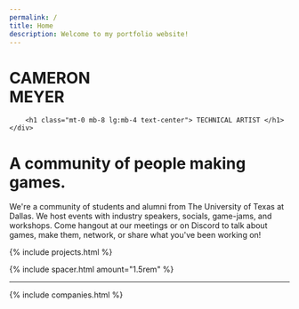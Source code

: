 ```yaml
---
permalink: /
title: Home
description: Welcome to my portfolio website!
---
```


<div class="ignore content-wrapper">
    <div class="content flex flex-column items-center">
        <h1 class="logo-shadow-cascade pb-2 text-center"> CAMERON <br> MEYER </h1>
        
        <h1 class="mt-0 mb-8 lg:mb-4 text-center"> TECHNICAL ARTIST </h1>
    </div>
</div>

# A community of people making games.

We're a community of students and alumni from The University of Texas at Dallas. We host events with industry speakers, socials, game-jams, and workshops. Come hangout at our meetings or on Discord to talk about games, make them, network, or share what you've been working on!

{% include projects.html %}

{% include spacer.html amount="1.5rem" %}

---

<div class="pt-6"></div>

{% include companies.html %}

<div class="pt-8 lg:pt-12"></div>
<div class="pt-8"></div>